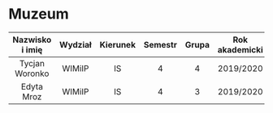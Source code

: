 # Muzeum 

| Nazwisko i imię | Wydział | Kierunek | Semestr | Grupa | Rok akademicki |
|:---------------:|:-------:|:--------:|:-------:|:-----:|:--------------:|
| Tycjan Woronko  |  WIMiIP |    IS    |    4    |   4   |    2019/2020   |
|  Edyta Mroz     |  WIMiIP |    IS    |    4    |   3   |    2019/2020   |
